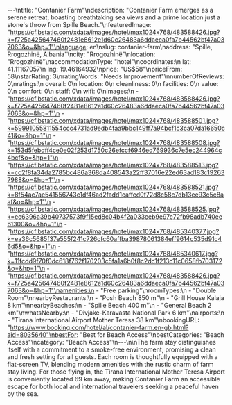 ---\ntitle: "Contanier Farm"\ndescription: "Contanier Farm emerges as a serene retreat, boasting breathtaking sea views and a prime location just a stone's throw from Spille Beach."\nfeaturedImage: "https://cf.bstatic.com/xdata/images/hotel/max1024x768/483588426.jpg?k=f725a425647460f2481e8612e1d60c26483a6ddaeca0fa7b44562bf47a037063&o=&hp=1"\nlanguage: en\nslug: contanier-farm\naddress: "Spille, Rrogozhinë, Albania"\ncity: "Rrogozhinë"\nlocation: "Rrogozhinë"\naccommodationType: "hotel"\ncoordinates:\n  lat: 41.11167057\n  lng: 19.46164932\nprice: "US$58"\npriceFrom: 58\nstarRating: 3\nratingWords: "Needs Improvement"\nnumberOfReviews: 0\nratings:\n  overall: 0\n  location: 0\n  cleanliness: 0\n  facilities: 0\n  value: 0\n  comfort: 0\n  staff: 0\n  wifi: 0\nimages:\n  - "https://cf.bstatic.com/xdata/images/hotel/max1024x768/483588426.jpg?k=f725a425647460f2481e8612e1d60c26483a6ddaeca0fa7b44562bf47a037063&o=&hp=1"\n  - "https://cf.bstatic.com/xdata/images/hotel/max1024x768/483588501.jpg?k=59991055811554ccc4731ad9edb4faa9bbc149ff7a94bcf1c3ca07da16650c41&o=&hp=1"\n  - "https://cf.bstatic.com/xdata/images/hotel/max1024x768/483588508.jpg?k=153d5febdff4ce0e02f253d1750c26efccf6946ed769936c7e5ec244964c4bcf&o=&hp=1"\n  - "https://cf.bstatic.com/xdata/images/hotel/max1024x768/483588513.jpg?k=cc2f8fa34da2785bc486a368da408543a22ff37016e22ed63ad183c192637988&o=&hp=1"\n  - "https://cf.bstatic.com/xdata/images/hotel/max1024x768/483588521.jpg?k=8f54ac7ae541556743c1df46ad2fadd1caffcd0f72d8c58c7db13ee93c5c8aaf&o=&hp=1"\n  - "https://cf.bstatic.com/xdata/images/hotel/max1024x768/483588525.jpg?k=ec6396a39b40737573f9f15ed8c04b4f2a033ceb9e97c72fb98adb740eeb1300&o=&hp=1"\n  - "https://cf.bstatic.com/xdata/images/hotel/max1024x768/485340377.jpg?k=ea36c5685f37e555f241c726cfc60affba39878061384eff9614c535d91c46d5&o=&hp=1"\n  - "https://cf.bstatic.com/xdata/images/hotel/max1024x768/485340617.jpg?k=11fcdd9f70f0dc618f762f170203c5fa1a6b0f8c2dc1f213c11c0658fb703172&o=&hp=1"\n  - "https://cf.bstatic.com/xdata/images/hotel/max1024x768/483588426.jpg?k=f725a425647460f2481e8612e1d60c26483a6ddaeca0fa7b44562bf47a037063&o=&hp=1"\namenities:\n  - "Free parking"\nroomTypes:\n  - "Double Room"\nnearbyRestaurants:\n  - "Posh Beach 850 m"\n  - "Grill House Kalaja 8 km"\nnearbyBeaches:\n  - "Spille Beach 400 m"\n  - "General Beach 2 km"\nwhatsNearby:\n  - "Divjake-Karavasta National Park 6 km"\nairports:\n  - "Tirana International Airport Mother Teresa 38 km"\nbookingURL: "https://www.booking.com/hotel/al/contanier-farm.en-gb.html?aid=8035640"\nbestFor: "Best for Beach Access"\nbestCategories: "Beach Access"\ncategory: "Beach Access"\n---\n\nThe farm stay distinguishes itself with a commitment to a smoke-free environment, promising a clean and fresh setting for all guests. Each room is thoughtfully equipped with a flat-screen TV, blending modern amenities with the rustic charm of farm stay living. For those flying in, the Tirana International Mother Teresa Airport is conveniently located 69 km away, making Contanier Farm an accessible escape for both local and international travelers seeking a peaceful haven by the sea.